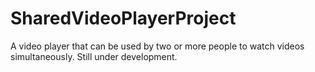 # SharedVideoPlayerProject
A video player that can be used by two or more people to watch videos simultaneously. Still under development.
